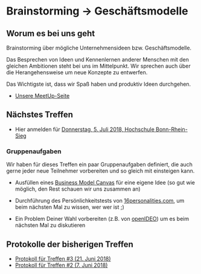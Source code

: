 # Brainstorming -> Geschäftsmodelle

## Worum es bei uns geht
Brainstorming über mögliche Unternehmensideen bzw. Geschäftsmodelle.

Das Besprechen von Ideen und Kennenlernen anderer Menschen mit den gleichen Ambitionen steht bei uns im Mittelpunkt. Wir sprechen auch über die Herangehensweise um neue Konzepte zu entwerfen.

Das Wichtigste ist, dass wir Spaß haben und produktiv Ideen durchgehen.

* [Unsere MeetUp-Seite](https://www.meetup.com/de-DE/Brainstorming-Unternehmensgrundung/)

## Nächstes Treffen

* Hier anmelden für [Donnerstag, 5. Juli 2018, Hochschule Bonn-Rhein-Sieg](https://www.meetup.com/de-DE/Brainstorming-Unternehmensgrundung/events/gzqvvpyxkbhb/)

### Gruppenaufgaben
Wir haben für dieses Treffen ein paar Gruppenaufgaben definiert, die auch gerne jeder neue Teilnehmer vorbereiten und so gleich mit einsteigen kann.

* Ausfüllen eines [Business Model Canvas](https://canvanizer.com/downloads/business_model_canvas_poster.pdf) für eine eigene Idee (so gut wie möglich, den Rest schauen wir uns zusammen an)

* Durchführung des Persönlichkeitstests von [16personalities.com](https://www.16personalities.com), um beim nächsten Mal zu wissen, wer wer ist ;)

* Ein Problem Deiner Wahl vorbereiten (z.B. von [openIDEO](https://www.openideo.com)) um es beim nächsten Mal zu diskutieren

## Protokolle der bisherigen Treffen

* [Protokoll für Treffen #3 (21. Juni 2018)](protocol/meeting-03.md)
* [Protokoll für Treffen #2 (7. Juni 2018)](protocol/meeting-02.md)